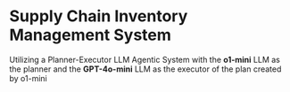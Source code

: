 # Supply Chain Inventory Management System
Utilizing a Planner-Executor LLM Agentic System with the **o1-mini** LLM as the planner and the **GPT-4o-mini** LLM as the executor of the plan created by o1-mini
